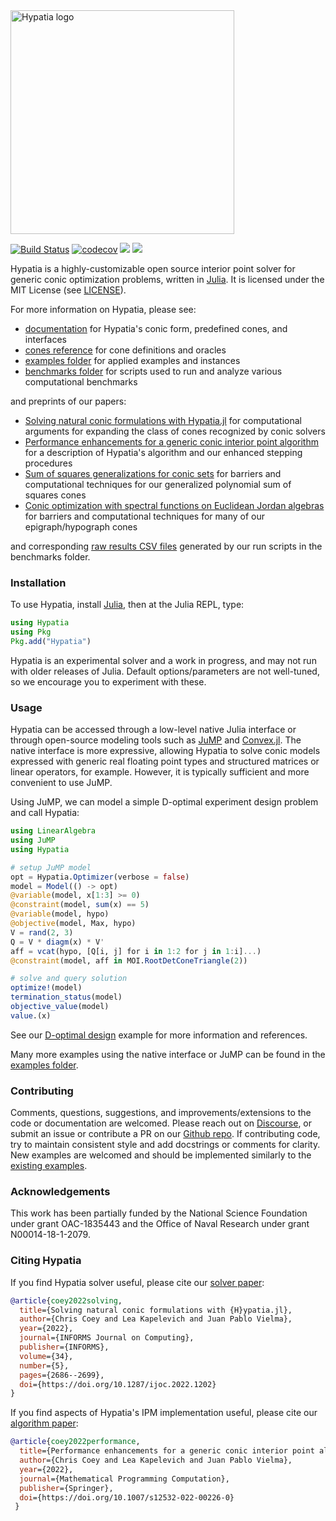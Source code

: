 <img src="https://github.com/chriscoey/Hypatia.jl/wiki/hypatia_logo.png" alt="Hypatia logo" width="358"/>

[![Build Status](https://github.com/chriscoey/Hypatia.jl/workflows/CI/badge.svg)](https://github.com/chriscoey/Hypatia.jl/actions?query=workflow%3ACI+branch%3Amaster)
[![codecov](https://codecov.io/gh/chriscoey/Hypatia.jl/branch/master/graph/badge.svg?token=x7G2wQeKJF)](https://codecov.io/gh/chriscoey/Hypatia.jl)
[![](https://img.shields.io/badge/docs-stable-blue.svg)](https://chriscoey.github.io/Hypatia.jl/stable)
[![](https://img.shields.io/badge/docs-dev-blue.svg)](https://chriscoey.github.io/Hypatia.jl/dev)

Hypatia is a highly-customizable open source interior point solver for generic conic optimization problems, written in [Julia](https://julialang.org/).
It is licensed under the MIT License (see [LICENSE](https://github.com/chriscoey/Hypatia.jl/blob/master/LICENSE.md)).

For more information on Hypatia, please see:
  - [documentation](https://chriscoey.github.io/Hypatia.jl/dev) for Hypatia's conic form, predefined cones, and interfaces
  - [cones reference](https://github.com/chriscoey/Hypatia.jl/wiki/files/coneref.pdf) for cone definitions and oracles
  - [examples folder](https://github.com/chriscoey/Hypatia.jl/tree/master/examples) for applied examples and instances
  - [benchmarks folder](https://github.com/chriscoey/Hypatia.jl/tree/master/benchmarks) for scripts used to run and analyze various computational benchmarks

and preprints of our papers:
  - [Solving natural conic formulations with Hypatia.jl](https://arxiv.org/abs/2005.01136) for computational arguments for expanding the class of cones recognized by conic solvers
  - [Performance enhancements for a generic conic interior point algorithm](https://arxiv.org/abs/2107.04262) for a description of Hypatia's algorithm and our enhanced stepping procedures
  - [Sum of squares generalizations for conic sets](https://arxiv.org/abs/2103.11499) for barriers and computational techniques for our generalized polynomial sum of squares cones
  - [Conic optimization with spectral functions on Euclidean Jordan algebras](https://arxiv.org/abs/2103.04104) for barriers and computational techniques for many of our epigraph/hypograph cones

and corresponding [raw results CSV files](https://github.com/chriscoey/Hypatia.jl/wiki) generated by our run scripts in the benchmarks folder.

### Installation

To use Hypatia, install [Julia](https://julialang.org/downloads/), then at the Julia REPL, type:
```julia
using Hypatia
using Pkg
Pkg.add("Hypatia")
```
Hypatia is an experimental solver and a work in progress, and may not run with older releases of Julia.
Default options/parameters are not well-tuned, so we encourage you to experiment with these.

### Usage

Hypatia can be accessed through a low-level native Julia interface or through open-source modeling tools such as [JuMP](https://github.com/jump-dev/JuMP.jl) and [Convex.jl](https://github.com/jump-dev/Convex.jl).
The native interface is more expressive, allowing Hypatia to solve conic models expressed with generic real floating point types and structured matrices or linear operators, for example.
However, it is typically sufficient and more convenient to use JuMP.

Using JuMP, we can model a simple D-optimal experiment design problem and call Hypatia:
```julia
using LinearAlgebra
using JuMP
using Hypatia

# setup JuMP model
opt = Hypatia.Optimizer(verbose = false)
model = Model(() -> opt)
@variable(model, x[1:3] >= 0)
@constraint(model, sum(x) == 5)
@variable(model, hypo)
@objective(model, Max, hypo)
V = rand(2, 3)
Q = V * diagm(x) * V'
aff = vcat(hypo, [Q[i, j] for i in 1:2 for j in 1:i]...)
@constraint(model, aff in MOI.RootDetConeTriangle(2))

# solve and query solution
optimize!(model)
termination_status(model)
objective_value(model)
value.(x)
```
See our [D-optimal design](https://github.com/chriscoey/Hypatia.jl/blob/master/examples/doptimaldesign/JuMP.jl) example for more information and references.

Many more examples using the native interface or JuMP can be found in the [examples folder](https://github.com/chriscoey/Hypatia.jl/tree/master/examples).

### Contributing

Comments, questions, suggestions, and improvements/extensions to the code or documentation are welcomed.
Please reach out on [Discourse](https://discourse.julialang.org/c/domain/opt), or submit an issue or contribute a PR on our [Github repo](https://github.com/chriscoey/Hypatia.jl).
If contributing code, try to maintain consistent style and add docstrings or comments for clarity.
New examples are welcomed and should be implemented similarly to the [existing examples](https://github.com/chriscoey/Hypatia.jl/tree/master/examples).

### Acknowledgements

This work has been partially funded by the National Science Foundation under grant OAC-1835443 and the Office of Naval Research under grant N00014-18-1-2079.

### Citing Hypatia

If you find Hypatia solver useful, please cite our [solver paper](https://pubsonline.informs.org/doi/abs/10.1287/ijoc.2022.1202):
```bibtex
@article{coey2022solving,
  title={Solving natural conic formulations with {H}ypatia.jl},
  author={Chris Coey and Lea Kapelevich and Juan Pablo Vielma},
  year={2022},
  journal={INFORMS Journal on Computing},
  publisher={INFORMS},
  volume={34},
  number={5},
  pages={2686--2699},
  doi={https://doi.org/10.1287/ijoc.2022.1202}
}
```

If you find aspects of Hypatia's IPM implementation useful, please cite our [algorithm paper](https://link.springer.com/article/10.1007/s12532-022-00226-0):
```bibtex
@article{coey2022performance,
  title={Performance enhancements for a generic conic interior point algorithm},
  author={Chris Coey and Lea Kapelevich and Juan Pablo Vielma},
  year={2022},
  journal={Mathematical Programming Computation},
  publisher={Springer},
  doi={https://doi.org/10.1007/s12532-022-00226-0}
 }
```
